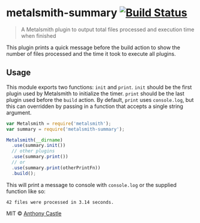 # metalsmith-summary [![Build Status](https://travis-ci.org/mrajo/metalsmith-summary.svg)](https://travis-ci.org/mrajo/metalsmith-summary)

> A Metalsmith plugin to output total files processed and execution time when finished

This plugin prints a quick message before the build action to show the number of files processed and the time it took to execute all plugins.

## Usage

This module exports two functions: `init` and `print`. `init` should be the first plugin used by Metalsmith to initialize the timer. `print` should be the last plugin used before the `build` action.
By default, `print` uses `console.log`, but this can overridden by passing in a function that accepts a single string argument.

```js
var Metalsmith = require('metalsmith');
var summary = require('metalsmith-summary');

Metalsmith(__dirname)
  .use(summary.init())
  // other plugins
  .use(summary.print())
  // or
  .use(summary.print(otherPrintFn))
  .build();
```

This will print a message to console with `console.log` or the supplied function like so:

`42 files were processed in 3.14 seconds.`


MIT © [Anthony Castle](http://github.com/mrajo)
